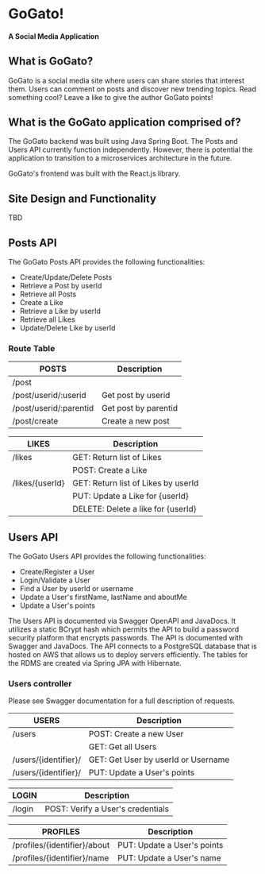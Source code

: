 # GoGato!
#### A Social Media Application

## What is GoGato?
GoGato is a social media site where users can share stories that interest them.
Users can comment on posts and discover new trending topics. 
Read something cool? Leave a like to give the author GoGato points!

## What is the GoGato application comprised of?
The GoGato backend was built using Java Spring Boot.
The Posts and Users API currently function independently. However, there is 
potential the application to transition to a microservices architecture in the future.

GoGato's frontend was built with the React.js library.

## Site Design and Functionality

TBD

## Posts API

The GoGato Posts API provides the following functionalities:
* Create/Update/Delete Posts
* Retrieve a Post by userId
* Retrieve all Posts
* Create a Like
* Retrieve a Like by userId
* Retrieve all Likes
* Update/Delete Like by userId

### Route Table
| POSTS                  | Description          |
|------------------------|----------------------|
| /post                  |                      |
| /post/userid/:userid   | Get post by userid   |
| /post/userid/:parentid | Get post by parentid |
| /post/create           | Create a new post    |

| LIKES           | Description                         |
|-----------------|-------------------------------------|
| /likes          | GET: Return list of Likes           |
|                 | POST: Create a Like                 |
| /likes/{userId} | GET: Return list of Likes by userId |
|                 | PUT: Update a Like for {userId}     |
|                 | DELETE: Delete a like for {userId}  |

## Users API

The GoGato Users API provides the following functionalities:
* Create/Register a User
* Login/Validate a User
* Find a User by userId or username
* Update a User's firstName, lastName and aboutMe
* Update a User's points

The Users API is documented via Swagger OpenAPI and JavaDocs.
It utilizes a static BCrypt hash which permits the API to build a password security platform that encrypts passwords. 
The API is documented with Swagger and JavaDocs. 
The API connects to a PostgreSQL database that is hosted on AWS that allows us to deploy servers efficiently. 
The tables for the RDMS are created via Spring JPA with Hibernate.


### Users controller

Please see Swagger documentation for a full description of requests.

| USERS                | Description                         |
|----------------------|-------------------------------------|
| /users               | POST: Create a new User             |
|                      | GET: Get all Users                  |
| /users/{identifier}/ | GET: Get User by userId or Username |
| /users/{identifier}/ | PUT: Update a User's points         |

| LOGIN  | Description                       |
|--------|-----------------------------------|
| /login | POST: Verify a User's credentials |

| PROFILES                     | Description                 |
|------------------------------|-----------------------------|
| /profiles/{identifier}/about | PUT: Update a User's points |
| /profiles/{identifier}/name  | PUT: Update a User's name   |